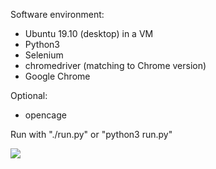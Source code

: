 Software environment:
- Ubuntu 19.10 (desktop) in a VM
- Python3
- Selenium
- chromedriver (matching to Chrome version)
- Google Chrome

Optional:
- opencage

Run with "./run.py" or "python3 run.py"

![](preview.gif)
